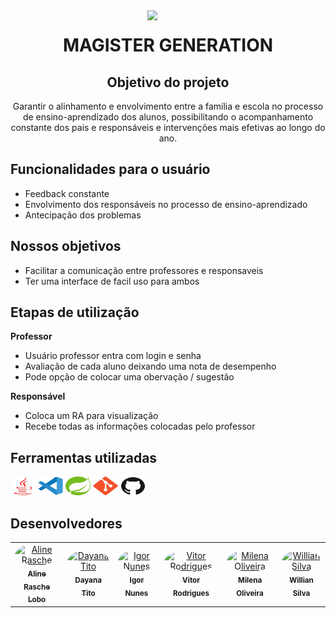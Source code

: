 <img align="right" width="285" src="https://cdn.discordapp.com/attachments/964244719741841438/964257096990339142/unknown.png">
<h1 align="center">MAGISTER GENERATION</h1> 

<div align="center">
  
## Objetivo do projeto
<p>
Garantir o alinhamento e envolvimento entre a família e escola no processo de ensino-aprendizado dos alunos, possibilitando o acompanhamento constante dos pais e responsáveis e intervenções mais efetivas ao longo do ano.
</p> 

</div>

## Funcionalidades para o usuário 

* Feedback constante
* Envolvimento dos responsáveis no processo de ensino-aprendizado
* Antecipação dos problemas

## Nossos objetivos 

* Facilitar a comunicação entre professores e responsaveis
* Ter uma interface de facil uso para ambos

## Etapas de utilização

<b align="center" >
Professor 
</b>
  
* Usuário professor entra com login e senha
* Avaliação de cada aluno deixando uma nota de desempenho
* Pode opção de colocar uma obervação / sugestão

<b align="center" >
Responsável 
</b>

* Coloca um RA para visualização
* Recebe todas as informações colocadas pelo professor

## Ferramentas utilizadas

<p>
<img alt="Java" height="30" width="40" src="https://raw.githubusercontent.com/devicons/devicon/master/icons/java/java-plain.svg">
<img alt="VScode" height="30" width="40" src="https://raw.githubusercontent.com/devicons/devicon/master/icons/vscode/vscode-original.svg">
<img alt="Spring" height="30" width="40" src="https://raw.githubusercontent.com/devicons/devicon/master/icons/spring/spring-original.svg">
<img alt="Git" height="30" width="40" src="https://raw.githubusercontent.com/devicons/devicon/master/icons/git/git-original.svg">
<img alt="GitHub" height="30" width="40" src="https://raw.githubusercontent.com/devicons/devicon/master/icons/github/github-original.svg">
</p>



## Desenvolvedores 

<table>
<tr>
<td align="center"><a href="https://github.com/alinerasche"><img style="border-radius: 50%;" src="https://github.com/alinerasche.png" width="100px;" alt="Aline Rasche"/><br /><sub><b>Aline Rasche Lobo</b></sub></a><br/></td>
<td align="center"><a href="https://github.com/DayanaTito"><img style="border-radius: 50%;" src="https://github.com/DayanaTito.png" width="100px;" alt="Dayana Tito"/><br /><sub><b>Dayana Tito</b></sub></a><br/></td> 
<td align="center"><a href="https://github.com/igorcanunes"><img style="border-radius: 50%;" src="https://github.com/igorcanunes.png" width="100px;" alt="Igor Nunes"/><br /><sub><b>Igor Nunes</b></sub></a><br/></td> 
<td align="center"><a href="https://github.com/insivam"><img style="border-radius: 50%;" src="https://github.com/insivam.png" width="100px;" alt="Vitor Rodrigues"/><br /><sub><b>Vitor Rodrigues</b></sub></a><br/></td> 
<td align="center"><a href="https://github.com/milenaFO"><img style="border-radius: 50%;" src="https://github.com/milenaFO.png" width="100px;" alt="Milena Oliveira"/><br /><sub><b>Milena Oliveira</b></sub></a><br/></td> 
<td align="center"><a href="https://github.com/willjpg"><img style="border-radius: 50%;" src="https://github.com/willjpg.png" width="100px;" alt="Willian Silva"/><br /><sub><b>Willian Silva</b></sub></a><br/></td>
</table>

